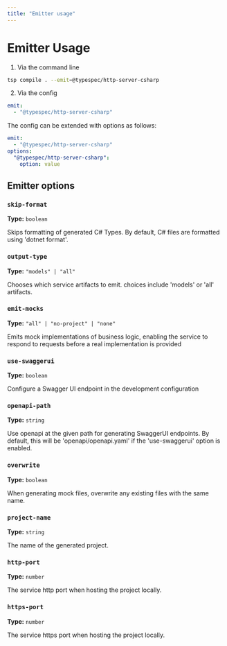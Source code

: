 ```yaml
---
title: "Emitter usage"
---
```


# Emitter Usage

1. Via the command line

```bash
tsp compile . --emit=@typespec/http-server-csharp
```

2. Via the config

```yaml
emit:
  - "@typespec/http-server-csharp"
```

The config can be extended with options as follows:

```yaml
emit:
  - "@typespec/http-server-csharp"
options:
  "@typespec/http-server-csharp":
    option: value
```

## Emitter options

### `skip-format`

**Type:** `boolean`

Skips formatting of generated C# Types. By default, C# files are formatted using 'dotnet format'.

### `output-type`

**Type:** `"models" | "all"`

Chooses which service artifacts to emit. choices include 'models' or 'all' artifacts.

### `emit-mocks`

**Type:** `"all" | "no-project" | "none"`

Emits mock implementations of business logic, enabling the service to respond to requests before a real implementation is provided

### `use-swaggerui`

**Type:** `boolean`

Configure a Swagger UI endpoint in the development configuration

### `openapi-path`

**Type:** `string`

Use openapi at the given path for generating SwaggerUI endpoints. By default, this will be 'openapi/openapi.yaml' if the 'use-swaggerui' option is enabled.

### `overwrite`

**Type:** `boolean`

When generating mock files, overwrite any existing files with the same name.

### `project-name`

**Type:** `string`

The name of the generated project.

### `http-port`

**Type:** `number`

The service http port when hosting the project locally.

### `https-port`

**Type:** `number`

The service https port when hosting the project locally.
